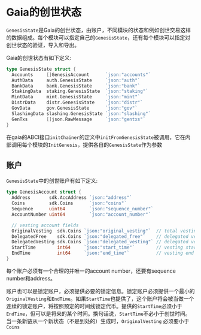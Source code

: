 # Gaia的创世状态

`GenesisState`是Gaia的创世状态，由账户，不同模块的状态和例如创世交易这样的数据组成。每个模块可以指定自己的`GenesisState`，还有每个模块可以指定对创世状态的验证，导入和导出。

Gaia的创世状态有如下定义:

```go
type GenesisState struct {
  Accounts     []GenesisAccount      `json:"accounts"`
  AuthData     auth.GenesisState     `json:"auth"`
  BankData     bank.GenesisState     `json:"bank"`
  StakingData  staking.GenesisState  `json:"staking"`
  MintData     mint.GenesisState     `json:"mint"`
  DistrData    distr.GenesisState    `json:"distr"`
  GovData      gov.GenesisState      `json:"gov"`
  SlashingData slashing.GenesisState `json:"slashing"`
  GenTxs       []json.RawMessage     `json:"gentxs"`
}
```

在gaia的ABCI接口`initChainer`的定义中`initFromGenesisState`被调用，它在内部调用每个模块的`InitGenesis`，提供各自的`GenesisState`作为参数

## 账户

`GenesisState`中的创世账户有如下定义:

```go
type GenesisAccount struct {
  Address       sdk.AccAddress `json:"address"`
  Coins         sdk.Coins      `json:"coins"`
  Sequence      uint64         `json:"sequence_number"`
  AccountNumber uint64         `json:"account_number"`

  // vesting account fields
  OriginalVesting  sdk.Coins `json:"original_vesting"`  // total vesting coins upon initialization
  DelegatedFree    sdk.Coins `json:"delegated_free"`    // delegated vested coins at time of delegation
  DelegatedVesting sdk.Coins `json:"delegated_vesting"` // delegated vesting coins at time of delegation
  StartTime        int64     `json:"start_time"`        // vesting start time (UNIX Epoch time)
  EndTime          int64     `json:"end_time"`          // vesting end time (UNIX Epoch time)
}
```

每个账户必须有一个合理的并唯一的account number，还要有sequence number和address。

账户也可以是锁定账户，必须提供必要的锁定信息。锁定账户必须提供一个最小的`OriginalVesting`和`EndTime`。如果`StartTime`也提供了，这个账户将会被当做一个连续的锁定账户，将按照预定的时间线锁定代币。提供的`StartTime`必须小于`EndTime`，但可以是将来的某个时间。换句话说，`StartTime`不必小于创世时间。当一条新链从一个新状态（不是到处的）生成时，`OriginalVesting` 必须要小于`Coins`

<!-- TODO: Remaining modules and components in GenesisState -->

